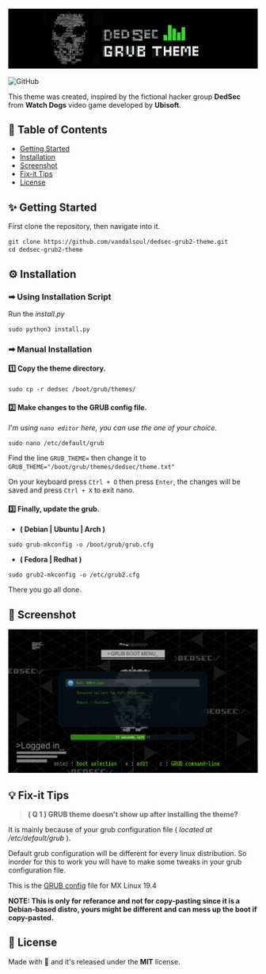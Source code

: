![logo](/media/logo.png)

![GitHub](https://img.shields.io/github/license/vandalsoul/dedsec-grub2-theme?style=for-the-badge)

This theme was created, inspired by the fictional hacker group **DedSec** from **Watch Dogs** video game developed by **Ubisoft**.

## 📙 Table of Contents
- [Getting Started](https://github.com/vandalsoul/dedsec-grub2-theme/blob/update/README.md#-getting-started)
- [Installation](https://github.com/vandalsoul/dedsec-grub2-theme/blob/update/README.md#%EF%B8%8F-installation)
- [Screenshot](https://github.com/vandalsoul/dedsec-grub2-theme/blob/update/README.md#-screenshot)
- [Fix-it Tips](https://github.com/vandalsoul/dedsec-grub2-theme/blob/update/README.md#-fix-it-tips)
- [License](https://github.com/vandalsoul/dedsec-grub2-theme/blob/update/README.md#-license)

## ✨ Getting Started

First clone the repository, then navigate into it.
```shell
git clone https://github.com/vandalsoul/dedsec-grub2-theme.git
cd dedsec-grub2-theme
```

## ⚙️ Installation

### ➡ Using Installation Script
Run the *install.py*
```shell
sudo python3 install.py
```

### ➡ Manual Installation

#### 1️⃣ Copy the theme directory.
```shell
sudo cp -r dedsec /boot/grub/themes/
```
#### 2️⃣ Make changes to the GRUB config file.

*I'm using `nano editor` here, you can use the one of your choice.*
```shell
sudo nano /etc/default/grub
```
Find the line `GRUB_THEME=` then change it to `GRUB_THEME="/boot/grub/themes/dedsec/theme.txt"`

On your keyboard press `Ctrl + O` then press `Enter`, the changes will be saved and press `Ctrl + X` to exit nano.

#### 3️⃣ Finally, update the grub.

- **( Debian | Ubuntu | Arch )**
```shell
sudo grub-mkconfig -o /boot/grub/grub.cfg
```
- **( Fedora | Redhat )**
```shell
sudo grub2-mkconfig -o /etc/grub2.cfg
```
There you go all done.

## 📸 Screenshot
![Screenshot](/media/screenshot.png)

## 💡 Fix-it Tips
> **( Q 1 )  GRUB theme doesn't show up after installing the theme?**

It is mainly because of your grub configuration file ( *located at /etc/default/grub* ).

Default grub configuration will be different for every linux distribution. So inorder for this to work you will have to make some tweaks in your grub configuration file.

This is the [GRUB config](/media/mx-linux-grub-config-file.txt) file for MX Linux 19.4

**NOTE: This is only for referance and not for copy-pasting since it is a Debian-based distro, yours might be different and can mess up the boot if copy-pasted.**

## 📝 License
Made with 💖 and it's released under the **MIT** license.
